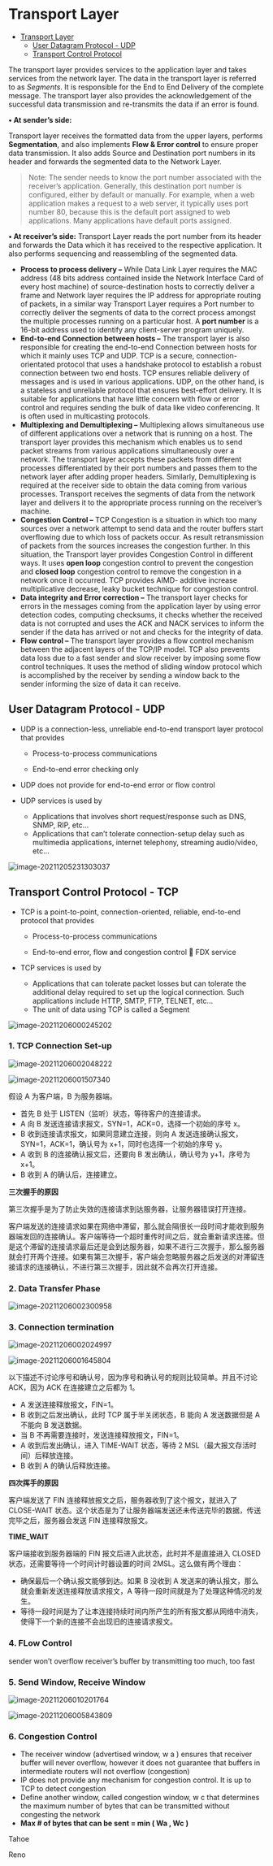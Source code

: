 # Transport Layer

- [Transport Layer](#transport-layer)
  - [User Datagram Protocol - UDP](#user-datagram-protocol---udp)
  - [Transport Control Protocol](#transport-control-protocol)

The transport layer provides services to the application layer and takes services from the network layer. The data in the transport layer is referred to as *Segments*. It is responsible for the End to End Delivery of the complete message. The transport layer also provides the acknowledgement of the successful data transmission and re-transmits the data if an error is found. 

**• At sender’s side:**

Transport layer receives the formatted data from the upper layers, performs **Segmentation**, and also implements **Flow & Error control** to ensure proper data transmission. It also adds Source and Destination port numbers in its header and forwards the segmented data to the Network Layer. 

>Note: The sender needs to know the port number associated with the receiver’s application. Generally, this destination port number is configured, either by default or manually. For example, when a web application makes a request to a web server, it typically uses port number 80, because this is the default port assigned to web applications. Many applications have default ports assigned. 

**• At receiver’s side:** 
Transport Layer reads the port number from its header and forwards the Data which it has received to the respective application. It also performs sequencing and reassembling of the segmented data. 

- **Process to process delivery –** 
  While Data Link Layer requires the MAC address (48 bits address contained inside the Network Interface Card of every host machine) of source-destination hosts to correctly deliver a frame and Network layer requires the IP address for appropriate routing of packets, in a similar way Transport Layer requires a Port number to correctly deliver the segments of data to the correct process amongst the multiple processes running on a particular host. A **port number** is a 16-bit address used to identify any client-server program uniquely.
- **End-to-end Connection between hosts –** 
  The transport layer is also responsible for creating the end-to-end Connection between hosts for which it mainly uses TCP and UDP. TCP is a secure, connection-orientated protocol that uses a handshake protocol to establish a robust connection between two end hosts. TCP ensures reliable delivery of messages and is used in various applications. UDP, on the other hand, is a stateless and unreliable protocol that ensures best-effort delivery. It is suitable for applications that have little concern with flow or error control and requires sending the bulk of data like video conferencing. It is often used in multicasting protocols.
- **Multiplexing and Demultiplexing –** 
  Multiplexing allows simultaneous use of different applications over a network that is running on a host. The transport layer provides this mechanism which enables us to send packet streams from various applications simultaneously over a network. The transport layer accepts these packets from different processes differentiated by their port numbers and passes them to the network layer after adding proper headers. Similarly, Demultiplexing is required at the receiver side to obtain the data coming from various processes. Transport receives the segments of data from the network layer and delivers it to the appropriate process running on the receiver’s machine.
- **Congestion Control –** TCP
  Congestion is a situation in which too many sources over a network attempt to send data and the router buffers start overflowing due to which loss of packets occur. As result retransmission of packets from the sources increases the congestion further. In this situation, the Transport layer provides Congestion Control in different ways. It uses **open loop** congestion control to prevent the congestion and **closed loop** congestion control to remove the congestion in a network once it occurred. TCP provides AIMD- additive increase multiplicative decrease, leaky bucket technique for congestion control.
- **Data integrity and Error correction –** 
  The transport layer checks for errors in the messages coming from the application layer by using error detection codes, computing checksums, it checks whether the received data is not corrupted and uses the ACK and NACK services to inform the sender if the data has arrived or not and checks for the integrity of data.
- **Flow control –** 
  The transport layer provides a flow control mechanism between the adjacent layers of the TCP/IP model. TCP also prevents data loss due to a fast sender and slow receiver by imposing some flow control techniques. It uses the method of sliding window protocol which is accomplished by the receiver by sending a window back to the sender informing the size of data it can receive.

## User Datagram Protocol - UDP

* UDP is a connection-less, unreliable end-to-end transport layer protocol that provides

  * Process-to-process communications

  * End-to-end error checking only


* UDP does not provide for end-to-end error or flow control
* UDP services is used by
  * Applications that involves short request/response such as DNS, SNMP, RIP, etc…
  * Applications that can’t tolerate connection-setup delay such as multimedia applications, internet telephony, streaming audio/video, etc...

![image-20211205231303037](image/image-20211205231303037.png)

## Transport Control Protocol - TCP

* TCP is a point-to-point, connection-oriented, reliable, end-to-end protocol that provides 

  * Process-to-process communications 

  * End-to-end error, flow and congestion control  FDX service

* TCP services is used by
  * Applications that can tolerate packet losses but can tolerate the additional delay required to set up the logical connection. Such applications include HTTP, SMTP, FTP, TELNET, etc…
  * The unit of data using TCP is called a Segment

![image-20211206000245202](image/image-20211206000245202.png)

### 1. TCP Connection Set-up

![image-20211206002048222](image/image-20211206002048222.png)

![image-20211206001507340](image/image-20211206001507340.png)

假设 A 为客户端，B 为服务器端。

- 首先 B 处于 LISTEN（监听）状态，等待客户的连接请求。
- A 向 B 发送连接请求报文，SYN=1，ACK=0，选择一个初始的序号 x。
- B 收到连接请求报文，如果同意建立连接，则向 A 发送连接确认报文，SYN=1，ACK=1，确认号为 x+1，同时也选择一个初始的序号 y。
- A 收到 B 的连接确认报文后，还要向 B 发出确认，确认号为 y+1，序号为 x+1。
- B 收到 A 的确认后，连接建立。

**三次握手的原因**

第三次握手是为了防止失效的连接请求到达服务器，让服务器错误打开连接。

客户端发送的连接请求如果在网络中滞留，那么就会隔很长一段时间才能收到服务器端发回的连接确认。客户端等待一个超时重传时间之后，就会重新请求连接。但是这个滞留的连接请求最后还是会到达服务器，如果不进行三次握手，那么服务器就会打开两个连接。如果有第三次握手，客户端会忽略服务器之后发送的对滞留连接请求的连接确认，不进行第三次握手，因此就不会再次打开连接。

### 2. Data Transfer Phase

![image-20211206002300958](image/image-20211206002300958.png)

### 3. Connection termination

![image-20211206002024997](image/image-20211206002024997.png)

![image-20211206001645804](image/image-20211206001645804.png)

以下描述不讨论序号和确认号，因为序号和确认号的规则比较简单。并且不讨论 ACK，因为 ACK 在连接建立之后都为 1。

- A 发送连接释放报文，FIN=1。
- B 收到之后发出确认，此时 TCP 属于半关闭状态，B 能向 A 发送数据但是 A 不能向 B 发送数据。
- 当 B 不再需要连接时，发送连接释放报文，FIN=1。
- A 收到后发出确认，进入 TIME-WAIT 状态，等待 2 MSL（最大报文存活时间）后释放连接。
- B 收到 A 的确认后释放连接。

**四次挥手的原因**

客户端发送了 FIN 连接释放报文之后，服务器收到了这个报文，就进入了 CLOSE-WAIT 状态。这个状态是为了让服务器端发送还未传送完毕的数据，传送完毕之后，服务器会发送 FIN 连接释放报文。

**TIME_WAIT**

客户端接收到服务器端的 FIN 报文后进入此状态，此时并不是直接进入 CLOSED 状态，还需要等待一个时间计时器设置的时间 2MSL。这么做有两个理由：

- 确保最后一个确认报文能够到达。如果 B 没收到 A 发送来的确认报文，那么就会重新发送连接释放请求报文，A 等待一段时间就是为了处理这种情况的发生。
- 等待一段时间是为了让本连接持续时间内所产生的所有报文都从网络中消失，使得下一个新的连接不会出现旧的连接请求报文。

### 4. FLow Control

sender won’t overflow receiver’s buffer by transmitting too much, too fast

### 5. Send Window, Receive Window

![image-20211206010201764](image/image-20211206010201764.png)

![image-20211206005843809](image/image-20211206005843809.png)

### 6. Congestion Control

* The receiver window (advertised window, w a ) ensures that receiver buffer will never overflow, however it does not guarantee that buffers in intermediate routers will not overflow (congestion)
* IP does not provide any mechanism for congestion control. It is up to TCP to detect congestion
* Define another window, called congestion window, w c that determines the maximum number of bytes that can be transmitted without congesting the network
* **Max # of bytes that can be sent = min ( Wa , Wc )**



Tahoe



Reno
